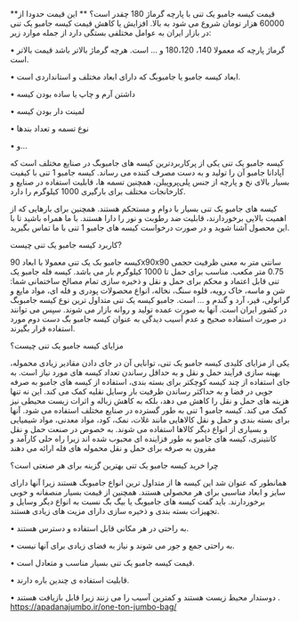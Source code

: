 **قیمت کیسه جامبو یک تنی با پارچه گرماژ 180 چقدر است؟ 
**
این قیمت حدودا از 60000 هزار تومان شروع می شود به بالا. افزایش یا کاهش قیمت کیسه جامبو یک تنی در بازار ایران به عوامل مختلفی بستگی دارد از جمله موارد زیر:

•	گرماژ پارچه که معمولا 140، 180،120 و ... است. هرچه گرماژ بالاتر باشد قیمت بالاتر است.

•	ابعاد کیسه جامبو یا جامبوبگ که دارای ابعاد مختلف و استانداردی است.

•	داشتن آرم و چاپ یا ساده بودن کیسه

•	لمینت دار بودن کیسه

•	نوع تسمه و تعداد بندها

•	و...

کیسه جامبو یک تنی یکی از پرکاربردترین کیسه های جامبوبگ در صنایع مختلف است که آپادانا جامبو آن را تولید و به دست مصرف کننده می رساند. کیسه جامبو 1 تنی با کیفیت بسیار بالای نخ و پارچه از جنس پلی‌پروپیلن، همچنین تسمه ها، قابلیت استفاده در صنایع و کارخانجات مختلف برای بارگیری 1000 کیلوگرم را دارد.

کیسه های جامبو یک تنی بسیار با دوام و مستحکم هستند. همچنین برای بارهایی که از اهمیت بالایی برخوردارند، قابلیت ضد رطوبت و نور را دارا هستند. با ما همراه باشید تا با این محصول آشنا شوید و در صورت درخواست کیسه های جامبو 1 تنی با ما تماس بگیرید.

کاربرد کیسه جامبو یک تنی چیست?

کیسه جامبو بک یک تنی معمولا  با ابعاد 90x90x90 سانتی متر به معنی ظرفیت حجمی 0.75 متر مکعب. مناسب برای حمل تا 1000 کیلوگرم بار می باشد. کیسه فله جامبو یک تنی قابل اعتماد و محکم برای حمل و نقل و ذخیره سازی تمام مصالح ساختمانی شما: شن و ماسه، خاک رویه، قلوه سنگ، نخاله، انواع محصولات پودری و فله ای، مواد مایع و گرانولی، قیر، آرد و گندم و ... است. جامبو کیسه یک تنی متداول ترین نوع کیسه جامبوبگ در کشور ایران است. آنها به صورت عمده تولید و روانه بازار می شوند. سپس می توانند در صورت استفاده صحیح و عدم آسیب دیدگی به عنوان کیسه جامبو بگ دست دوم مورد استفاده قرار بگیرند.

مزایای کیسه جامبو یک تنی چیست؟

یکی از مزایای کلیدی کیسه جامبو یک تنی، توانایی آن در جای دادن مقادیر زیادی محموله، بهینه سازی فرآیند حمل و نقل و به حداقل رساندن تعداد کیسه های مورد نیاز است. به جای استفاده از چند کیسه کوچکتر برای بسته بندی، استفاده از کیسه های جامبو به صرفه جویی در فضا و به حداکثر رساندن ظرفیت بار وسایل نقلیه کمک می کند. این نه تنها هزینه های حمل و نقل را کاهش می دهد، بلکه به کاهش زباله و اثرات زیست محیطی نیز کمک می کند. کیسه جامبو 1 تنی به طور گسترده در صنایع مختلف استفاده می شود. آنها برای بسته بندی و حمل و نقل کالاهایی مانند غلات، نمک، کود، مواد معدنی، مواد شیمیایی و بسیاری از انواع دیگر کالاها استفاده می شوند. به خصوص در صنعت حمل و نقل کانتینری، کیسه های جامبو به طور فزاینده ای محبوب شده اند زیرا راه حلی کارآمد و مقرون به صرفه برای حمل و نقل محموله های فله ارائه می دهند

چرا خرید کیسه جامبو یک تنی بهترین گزینه برای هر صنعتی است؟

همانطور که عنوان شد این کیسه ها از متداول ترین انواع جامبوبگ هستند زیرا آنها دارای سایز و ابعاد مناسبی برای هر محصولی هستند. همچنین از قیمت بسیار منصفانه و خوبی برخوردارند. باید گفت کیسه های جامبوبگ یا بیگ بگ نسبت به انواع دیگر وسایل و تجهیزات بسته بندی و ذخیره سازی دارای مزیت های زیادی هستند. 

•	به راحتی در هر مکانی قابل استفاده و دسترس هستند.

•	به راحتی جمع و جور می شوند و نیاز به فضای زیادی برای آنها نیست.

•	قیمت کیسه جامبو یک تنی بسیار مناسب و متعادل است.

•	قابلیت استفاده ی چندین باره دارند.

•	دوستدار محیط زیست هستند و کمترین آسیب را می زنند زیرا قابل بازیافت هستند
.
https://apadanajumbo.ir/one-ton-jumbo-bag/


